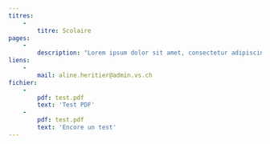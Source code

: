 ```yaml
---
titres:
    -
        titre: Scolaire
pages:
    -
        description: "Lorem ipsum dolor sit amet, consectetur adipiscing elit. Sed sollicitudin felis et dui condimentum, vitae gravida tortor viverra. Nunc a dui sit amet nunc accumsan sollicitudin et vel ipsum. Nulla bibendum aliquet nisi, eu dictum ex pretium vel. Vestibulum semper condimentum dui vel euismod. Suspendisse vitae porttitor mi. In hac habitasse platea dictumst. Aenean justo massa, maximus eu fringilla molestie, commodo eu sapien. Ut ultrices vehicula maximus.\r\n\r\nSed imperdiet enim sapien, at dignissim nisl fermentum et. Maecenas ac tincidunt nisi. Lorem ipsum dolor sit amet, consectetur adipiscing elit. Cras scelerisque varius sagittis. Vestibulum laoreet urna vel auctor lacinia. Praesent placerat quis erat non suscipit. Pellentesque gravida mauris lacus, rhoncus volutpat ipsum tristique ut. Donec erat augue, tristique ac risus semper, gravida auctor dolor. Suspendisse risus lorem, vestibulum vel dolor ut, laoreet dignissim nisl. Aliquam elementum tincidunt ex ac pretium. Quisque in elementum sem, non finibus mauris.\r\n\r\nMauris euismod eleifend urna quis tristique. Aliquam erat volutpat. Donec consequat porta iaculis. Suspendisse erat sapien, accumsan ut viverra nec, dignissim quis elit. Vivamus egestas eros non mattis sagittis. Nulla ac arcu fringilla, ornare est eu, pretium nunc. Quisque imperdiet nibh finibus lectus fermentum condimentum. Mauris tempus erat congue nunc mattis blandit. Donec ex quam, auctor a nisl ac, cursus facilisis nibh. Donec viverra id ex non posuere. Fusce placerat interdum purus non cursus. Ut at auctor sapien.\r\n\r\nSuspendisse dignissim diam a ante consequat, ut aliquam lorem sollicitudin. Proin quis lacus gravida quam accumsan ullamcorper. Phasellus egestas cursus efficitur. Ut eget dictum nulla, sit amet faucibus ex. Mauris condimentum, orci sed consequat consectetur, ante eros pharetra ligula, a facilisis quam ex sed tellus. Praesent sollicitudin venenatis nisi, ac feugiat ante tempor eget. Suspendisse facilisis imperdiet porta. Duis felis enim, mollis eu leo non, euismod sodales felis. Donec tempor urna at fringilla cursus. Pellentesque habitant."
liens:
    -
        mail: aline.heritier@admin.vs.ch
fichier:
    -
        pdf: test.pdf
        text: 'Test PDF'
    -
        pdf: test.pdf
        text: 'Encore un test'
---
```



